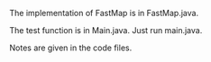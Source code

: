 The implementation of FastMap is in FastMap.java.

The test function is in Main.java. Just run main.java.

Notes are given in the code files.
